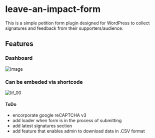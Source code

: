 # leave-an-impact-form
This is a simple petition form plugin designed for WordPress to collect signatures and feedback from their supporters/audience.

## Features
### Dashboard
![image](https://user-images.githubusercontent.com/16567247/233862487-31f4d7a6-f91c-44ea-9c25-c806f216f948.png)
### Can be embeded via shortcode
![lif_00](https://user-images.githubusercontent.com/16567247/233862746-13f5032f-6443-4cc1-862b-791e0cf721d1.gif)


#### ToDo
- encorporate google reCAPTCHA v3
- add loader when form is in the process of submitting
- add latest signatures section
- add feature that enables admin to download data in .CSV format

